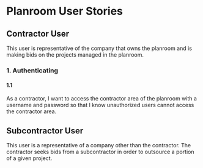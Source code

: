 # Planroom User Stories
## Contractor User
This user is representative of the company that owns the planroom  and is making bids on the projects managed in the planroom.

### 1. Authenticating
#### 1.1
As a contractor, I want to access the contractor area of the planroom with a username and password so that I know unauthorized users cannot access the contractor area.

## Subcontractor User
This user is a representative of a company other than the contractor.  The contractor seeks bids from a subcontractor in order to outsource a portion of a given project.